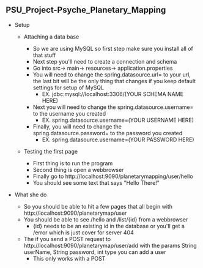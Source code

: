 ## PSU_Project-Psyche_Planetary_Mapping
* Setup
  * Attaching a data base
  
    * So we are using MySQL so first step make sure you install all of that stuff
    * Next step you'll need to create a connection and schema
    * Go into src-> main-> resources-> application.properties
    * You will need to change the spring.datasource.url= to your url, the last bit will be the only thing that changes if you keep default settings for setup of MySQL
      * EX. jdbc:mysql://localhost:3306/(YOUR SCHEMA NAME HERE)
    * Next you will need to change the spring.datasource.username= to the username you created
      * EX. spring.datasource.username=(YOUR USERNAME HERE)
    * Finally, you will need to change the spring.datasource.password= to the password you created
      * EX. spring.datasource.username=(YOUR PASSWORD HERE)
    
  * Testing the first page
    * First thing is to run the program
    * Second thing is open a webbrowser
    * Finally go to http://localhost:9090/planetarymapping/user/hello
    * You should see some text that says "Hello There!"
  
* What she do
  * So you should be able to hit a few pages that all begin with http://localhost:9090/planetarymap/user
  * You should be able to see /hello and /list/{id} from a webbrowser
    * {id} needs to be an existing id in the database or you'll get a /error which is just cover for server 404
  * The if you send a POST request to http://localhost:9090/planetarymap/user/add with the params String userName, String password, int type you can add a user
    * This only works with a POST
  
